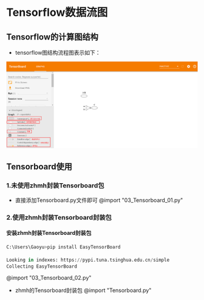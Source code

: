 # ­­Tensorflow数据流图

## Tensorflow的计算图结构

- tensorflow图结构流程图表示如下：

![](./images/02_图结构.png)

<!-- <img src="./images/02_图结构.png"  width="10px" height="10px" /> -->
## Tensorboard使用

### 1.未使用zhmh封装Tensorboard包

- 直接添加Tensorboard.py文件即可
@import "03_Tensorboard_01.py"

### 2.使用zhmh封装Tensorboard封装包

#### 安装zhmh封装Tensorboard封装包

```python
C:\Users\Gaoyu>pip install EasyTensorBoard

Looking in indexes: https://pypi.tuna.tsinghua.edu.cn/simple
Collecting EasyTensorBoard
```

@import "03_Tensorboard_02.py"

- zhmh的Tensorboard封装包
@import "Tensorboard.py"